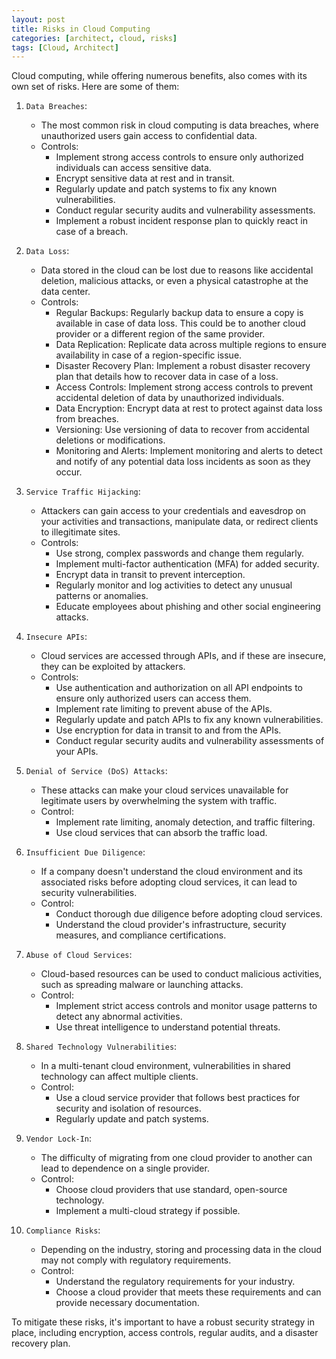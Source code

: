 ```yaml
---
layout: post
title: Risks in Cloud Computing
categories: [architect, cloud, risks]
tags: [Cloud, Architect]
---
```


Cloud computing, while offering numerous benefits, also comes with its own set of risks. Here are some of them:

1. `Data Breaches`: 

    - The most common risk in cloud computing is data breaches, where unauthorized users gain access to confidential data.
    - Controls:
        + Implement strong access controls to ensure only authorized individuals can access sensitive data.
        + Encrypt sensitive data at rest and in transit.
        + Regularly update and patch systems to fix any known vulnerabilities.
        + Conduct regular security audits and vulnerability assessments.
        + Implement a robust incident response plan to quickly react in case of a breach.

2. `Data Loss`: 

    - Data stored in the cloud can be lost due to reasons like accidental deletion, malicious attacks, or even a physical catastrophe at the data center.
    - Controls:
        + Regular Backups: Regularly backup data to ensure a copy is available in case of data loss. This could be to another cloud provider or a different region of the same provider.
        + Data Replication: Replicate data across multiple regions to ensure availability in case of a region-specific issue.
        + Disaster Recovery Plan: Implement a robust disaster recovery plan that details how to recover data in case of a loss.
        + Access Controls: Implement strong access controls to prevent accidental deletion of data by unauthorized individuals.
        + Data Encryption: Encrypt data at rest to protect against data loss from breaches.
        + Versioning: Use versioning of data to recover from accidental deletions or modifications.
        + Monitoring and Alerts: Implement monitoring and alerts to detect and notify of any potential data loss incidents as soon as they occur.

3. `Service Traffic Hijacking`: 

    - Attackers can gain access to your credentials and eavesdrop on your activities and transactions, manipulate data, or redirect clients to illegitimate sites.
    - Controls:
        + Use strong, complex passwords and change them regularly.
        + Implement multi-factor authentication (MFA) for added security.
        + Encrypt data in transit to prevent interception.
        + Regularly monitor and log activities to detect any unusual patterns or anomalies.
        + Educate employees about phishing and other social engineering attacks.

4. `Insecure APIs`: 

    - Cloud services are accessed through APIs, and if these are insecure, they can be exploited by attackers.
    - Controls:
        + Use authentication and authorization on all API endpoints to ensure only authorized users can access them.
        + Implement rate limiting to prevent abuse of the APIs.
        + Regularly update and patch APIs to fix any known vulnerabilities.
        + Use encryption for data in transit to and from the APIs.
        + Conduct regular security audits and vulnerability assessments of your APIs.

5. `Denial of Service (DoS) Attacks`: 

    - These attacks can make your cloud services unavailable for legitimate users by overwhelming the system with traffic.
    - Control: 
        + Implement rate limiting, anomaly detection, and traffic filtering. 
        + Use cloud services that can absorb the traffic load.

6. `Insufficient Due Diligence`: 

    - If a company doesn't understand the cloud environment and its associated risks before adopting cloud services, it can lead to security vulnerabilities.
    - Control: 
        + Conduct thorough due diligence before adopting cloud services. 
        + Understand the cloud provider's infrastructure, security measures, and compliance certifications.

7. `Abuse of Cloud Services`: 

    - Cloud-based resources can be used to conduct malicious activities, such as spreading malware or launching attacks.
    - Control: 
        + Implement strict access controls and monitor usage patterns to detect any abnormal activities. 
        + Use threat intelligence to understand potential threats.

8. `Shared Technology Vulnerabilities`: 

    - In a multi-tenant cloud environment, vulnerabilities in shared technology can affect multiple clients.
    - Control: 
        + Use a cloud service provider that follows best practices for security and isolation of resources. 
        + Regularly update and patch systems.

9. `Vendor Lock-In`: 

    - The difficulty of migrating from one cloud provider to another can lead to dependence on a single provider.
    - Control:  
        + Choose cloud providers that use standard, open-source technology. 
        + Implement a multi-cloud strategy if possible.

10. `Compliance Risks`: 

    - Depending on the industry, storing and processing data in the cloud may not comply with regulatory requirements.
    - Control: 
        + Understand the regulatory requirements for your industry. 
        + Choose a cloud provider that meets these requirements and can provide necessary documentation.

To mitigate these risks, it's important to have a robust security strategy in place, including encryption, access controls, regular audits, and a disaster recovery plan.

